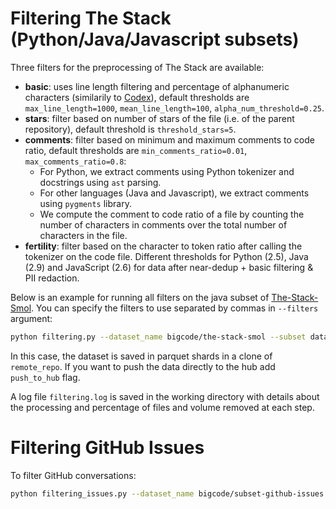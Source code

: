 # Filtering The Stack (Python/Java/Javascript subsets)
Three filters for the preprocessing of The Stack are available:

* **basic**: uses line length filtering and percentage of alphanumeric characters (similarily to [Codex](https://arxiv.org/abs/2107.03374)), default thresholds are `max_line_length=1000`, `mean_line_length=100`, `alpha_num_threshold=0.25`.
* **stars**: filter based on number of stars of the file (i.e. of the parent repository), default threshold is `threshold_stars=5`.
* **comments**:  filter based on minimum and maximum comments to code ratio, default thresholds are `min_comments_ratio=0.01`, `max_comments_ratio=0.8`:
    * For Python, we extract comments using Python tokenizer and docstrings using `ast` parsing.
    * For other languages (Java and Javascript), we extract comments using `pygments` library.
    * We compute the comment to code ratio of a file by counting the number of characters in comments over the total number of characters in the file.
* **fertility**: filter based on the character to token ratio after calling the tokenizer on the code file. Different thresholds for Python (2.5), Java (2.9) and JavaScript (2.6) for data after near-dedup + basic filtering & PII redaction.


Below is an example for running all filters on the java subset of [The-Stack-Smol](https://huggingface.co/datasets/bigcode/the-stack-smol). You can specify the filters to use separated by commas in `--filters` argument:
```bash
python filtering.py --dataset_name bigcode/the-stack-smol --subset data/java --filters basic,comments,stars,fertility --hub_username loubnabnl --remote_repo test_filter_pipeline_java
```
In this case, the dataset is saved in parquet shards in a clone of `remote_repo`. If you want to push the data directly to the hub add `push_to_hub` flag. 

A log file `filtering.log` is saved in the working directory with details about the processing and percentage of files and volume removed at each step.

# Filtering GitHub Issues
To filter GitHub conversations:
```bash
python filtering_issues.py --dataset_name bigcode/subset-github-issues --subset data/ --hub_username loubnabnl --remote_repo test_filter_github_issues
```